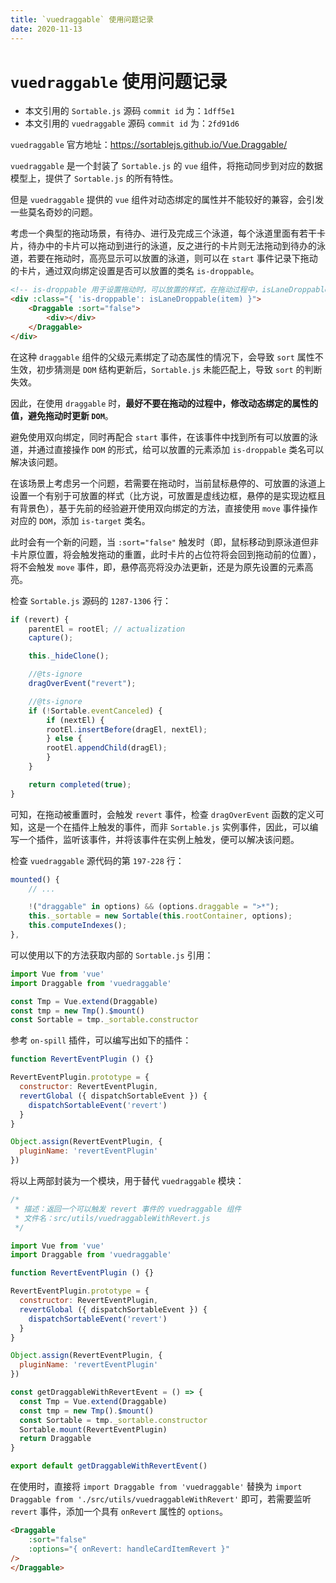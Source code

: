 ```yaml
---
title: `vuedraggable` 使用问题记录
date: 2020-11-13
---
```


# `vuedraggable` 使用问题记录

- 本文引用的 `Sortable.js` 源码 `commit id` 为：`1dff5e1`
- 本文引用的 `vuedraggable` 源码 `commit id` 为：`2fd91d6`

`vuedraggable` 官方地址：<https://sortablejs.github.io/Vue.Draggable/>

`vuedraggable` 是一个封装了 `Sortable.js` 的 `vue` 组件，将拖动同步到对应的数据模型上，提供了 `Sortable.js` 的所有特性。

但是 `vuedraggable` 提供的 `vue` 组件对动态绑定的属性并不能较好的兼容，会引发一些莫名奇妙的问题。

考虑一个典型的拖动场景，有待办、进行及完成三个泳道，每个泳道里面有若干卡片，待办中的卡片可以拖动到进行的泳道，反之进行的卡片则无法拖动到待办的泳道，若要在拖动时，高亮显示可以放置的泳道，则可以在 `start` 事件记录下拖动的卡片，通过双向绑定设置是否可以放置的类名 `is-droppable`。

```html
<!-- is-droppable 用于设置拖动时，可以放置的样式，在拖动过程中，isLaneDroppable 将会返回 true，否则为 false -->
<div :class="{ 'is-droppable': isLaneDroppable(item) }">
    <Draggable :sort="false">
        <div></div>
    </Draggable>
</div>
```

在这种 `draggable` 组件的父级元素绑定了动态属性的情况下，会导致 `sort` 属性不生效，初步猜测是 `DOM` 结构更新后，`Sortable.js` 未能匹配上，导致 `sort` 的判断失效。

因此，在使用 `draggable` 时，**最好不要在拖动的过程中，修改动态绑定的属性的值，避免拖动时更新 `DOM`**。

避免使用双向绑定，同时再配合 `start` 事件，在该事件中找到所有可以放置的泳道，并通过直接操作 `DOM` 的形式，给可以放置的元素添加 `is-droppable` 类名可以解决该问题。

在该场景上考虑另一个问题，若需要在拖动时，当前鼠标悬停的、可放置的泳道上设置一个有别于可放置的样式（比方说，可放置是虚线边框，悬停的是实现边框且有背景色），基于先前的经验避开使用双向绑定的方法，直接使用 `move` 事件操作对应的 `DOM`，添加 `is-target` 类名。

此时会有一个新的问题，当 `:sort="false"` 触发时（即，鼠标移动到原泳道但非卡片原位置，将会触发拖动的重置，此时卡片的占位符将会回到拖动前的位置），将不会触发 `move` 事件，即，悬停高亮将没办法更新，还是为原先设置的元素高亮。

检查 `Sortable.js` 源码的 `1287-1306` 行：

```typescript
if (revert) {
    parentEl = rootEl; // actualization
    capture();

    this._hideClone();

    //@ts-ignore
    dragOverEvent("revert");

    //@ts-ignore
    if (!Sortable.eventCanceled) {
        if (nextEl) {
        rootEl.insertBefore(dragEl, nextEl);
        } else {
        rootEl.appendChild(dragEl);
        }
    }

    return completed(true);
}
```

可知，在拖动被重置时，会触发 `revert` 事件，检查 `dragOverEvent` 函数的定义可知，这是一个在插件上触发的事件，而非 `Sortable.js` 实例事件，因此，可以编写一个插件，监听该事件，并将该事件在实例上触发，便可以解决该问题。

检查 `vuedraggable` 源代码的第 `197-228` 行：

```javascript
mounted() {
    // ...

    !("draggable" in options) && (options.draggable = ">*");
    this._sortable = new Sortable(this.rootContainer, options);
    this.computeIndexes();
},
```

可以使用以下的方法获取内部的 `Sortable.js` 引用：

```javascript
import Vue from 'vue'
import Draggable from 'vuedraggable'

const Tmp = Vue.extend(Draggable)
const tmp = new Tmp().$mount()
const Sortable = tmp._sortable.constructor
```

参考 `on-spill` 插件，可以编写出如下的插件：

```javascript
function RevertEventPlugin () {}

RevertEventPlugin.prototype = {
  constructor: RevertEventPlugin,
  revertGlobal ({ dispatchSortableEvent }) {
    dispatchSortableEvent('revert')
  }
}

Object.assign(RevertEventPlugin, {
  pluginName: 'revertEventPlugin'
})
```

将以上两部封装为一个模块，用于替代 `vuedraggable` 模块：

```javascript
/*
 * 描述：返回一个可以触发 revert 事件的 vuedraggable 组件
 * 文件名：src/utils/vuedraggableWithRevert.js
 */

import Vue from 'vue'
import Draggable from 'vuedraggable'

function RevertEventPlugin () {}

RevertEventPlugin.prototype = {
  constructor: RevertEventPlugin,
  revertGlobal ({ dispatchSortableEvent }) {
    dispatchSortableEvent('revert')
  }
}

Object.assign(RevertEventPlugin, {
  pluginName: 'revertEventPlugin'
})

const getDraggableWithRevertEvent = () => {
  const Tmp = Vue.extend(Draggable)
  const tmp = new Tmp().$mount()
  const Sortable = tmp._sortable.constructor
  Sortable.mount(RevertEventPlugin)
  return Draggable
}

export default getDraggableWithRevertEvent()
```

在使用时，直接将 `import Draggable from 'vuedraggable'` 替换为 `import Draggable from './src/utils/vuedraggableWithRevert'` 即可，若需要监听 `revert` 事件，添加一个具有 `onRevert` 属性的 `options`。

```html
<Draggable
    :sort="false"
    :options="{ onRevert: handleCardItemRevert }"
/>
</Draggable>
```
